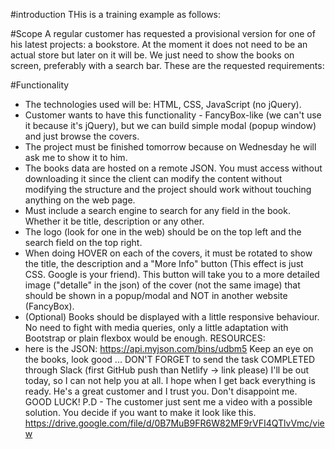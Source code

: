 #introduction
THis is a training example as follows:

#Scope
A regular customer has requested a provisional version for one of his latest projects: a bookstore.
At the moment it does not need to be an actual store but later on it will be.
We just need to show the books on screen, preferably with a search bar.
These are the requested requirements:

#Functionality
- The technologies used will be: HTML, CSS, JavaScript (no jQuery).
- Customer wants to have this functionality - FancyBox-like (we can't use it because it's jQuery), but we can build simple modal (popup window) and just browse the covers.
- The project must be finished tomorrow because on Wednesday he will ask me to show it to him.
- The books data are hosted on a remote JSON. You must access without downloading it since the client can modify the content without modifying the structure and the project should work without touching anything on the web page.
- Must include a search engine to search for any field in the book. Whether it be title, description or any other.
- The logo (look for one in the web) should be on the top left and the search field on the top right.
- When doing HOVER on each of the covers, it must be rotated to show the title, the description and a "More Info" button (This effect is just CSS. Google is your friend). This button will take you to a more detailed image ("detalle" in the json) of the cover (not the same image) that should be shown in a popup/modal and NOT in another website (FancyBox).
- (Optional) Books should be displayed with a little responsive behaviour. No need to fight with media queries, only a little adaptation with Bootstrap or plain flexbox would be enough.
RESOURCES:
- here is the JSON: https://api.myjson.com/bins/udbm5
Keep an eye on the books, look good ...
DON'T FORGET to send the task COMPLETED through Slack (first GitHub push than Netlify -> link please)
I'll be out today, so I can not help you at all. I hope when I get back everything is ready.
He's a great customer and I trust you. Don't disappoint me. GOOD LUCK!
P.D - The customer just sent me a video with a possible solution. You decide if you want to make it look like this.
https://drive.google.com/file/d/0B7MuB9FR6W82MF9rVFI4QTlvVmc/view
